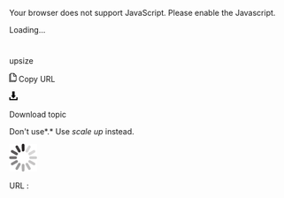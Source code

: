 Your browser does not support JavaScript. Please enable the Javascript.

Loading...

# 

upsize

![Copy URL](media/upsize/Copy.png)
Copy URL

![Download](media/upsize/Download.png)

Download topic

Don't use*.* Use *scale up* instead.

![In progress](media/upsize/activity-large.gif)

URL :
